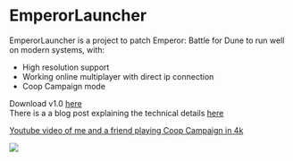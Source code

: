 # EmperorLauncher

EmperorLauncher is a project to patch Emperor: Battle for Dune to run well on modern systems, with:
- High resolution support
- Working online multiplayer with direct ip connection
- Coop Campaign mode


Download v1.0 [here](https://github.com/wheybags/EmperorLauncher/releases/download/v1.0/EmperorLauncher.v1.0.zip)<br>
There is a a blog post explaining the technical details [here](https://wheybags.com/blog/emperor.html)

[Youtube video of me and a friend playing Coop Campaign in 4k](http://www.youtube.com/watch?v=b-xWWKqjg54)

[![](http://img.youtube.com/vi/b-xWWKqjg54/0.jpg)](http://www.youtube.com/watch?v=b-xWWKqjg54)
